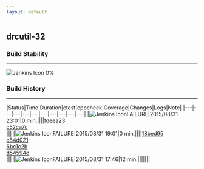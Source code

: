 ```yaml
---
layout: default
---
```

## drcutil-32
### Build Stability
___
![Jenkins Icon](http://jenkinshrg.github.io/images/48x48/health-00to19.png)
0%
  
### Build History
___
|Status|Time|Duration|<span class='badge'>ctest</span>|<span class='badge'>cppcheck</span>|Coverage|Changes|Logs|Note|
|---|---|---|---|---|---|---|---|---|---|
|![Jenkins Icon](http://jenkinshrg.github.io/images/24x24/red.png)FAILURE|2015/08/31 23:01|0 min.||||[fdeea23](https://github.com/fkanehiro/openhrp3/commit/fdeea238dad408357e4f28577f889e83dcea8692)<br>[c52ca7c](https://github.com/fkanehiro/openhrp3/commit/c52ca7ca6d1d17188ffe8932a5a587502faea95e)<br>|||
|![Jenkins Icon](http://jenkinshrg.github.io/images/24x24/red.png)FAILURE|2015/08/31 19:01|0 min.||||[18bed95](https://github.com/fkanehiro/hrpsys-base/commit/18bed956186cdf2657966a40010d046676c78c0a)<br>[c84d021](https://github.com/fkanehiro/hrpsys-base/commit/c84d021d0715d61170d88096f16218b551fd5258)<br>[6bc1c2b](https://github.com/fkanehiro/hrpsys-base/commit/6bc1c2b13686c3b5af1e43e2399744110ecbba45)<br>[d54594d](https://github.com/fkanehiro/hrpsys-base/commit/d54594d29cab892c09bfe89401077f4b463c9d62)<br>|||
|![Jenkins Icon](http://jenkinshrg.github.io/images/24x24/red.png)FAILURE|2015/08/31 17:46|12 min.|||||||
